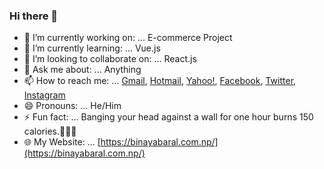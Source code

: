 ### Hi there 👋

- 🔭 I’m currently working on: ... E-commerce Project
- 🌱 I’m currently learning: ... Vue.js
- 👯 I’m looking to collaborate on: ... React.js<!-- 🤔 I’m looking for help with ... -->
- 💬 Ask me about: ... Anything
- 📫 How to reach me: ... [Gmail](mailto:binaya.baral5@gmail.com), [Hotmail](mailto:binaya.baral5@hotmail.com), [Yahoo!](mailto:binaya.baral5@yahoo.com), [Facebook](https://www.facebook.com/binaya.baral.98), [Twitter](https://twitter.com/binayabaral), [Instagram](https://www.instagram.com/binaya.baral5/)
- 😄 Pronouns: ... He/Him
- ⚡ Fun fact: ... Banging your head against a wall for one hour burns 150 calories.🤣🤣🤣
- 🌐 My Website: ... [https://binayabaral.com.np/](https://binayabaral.com.np/)
